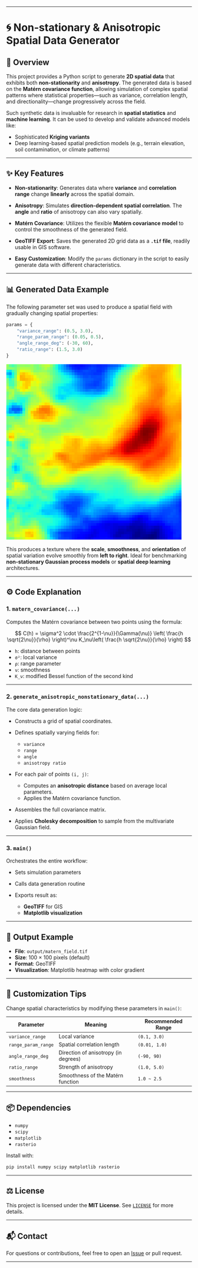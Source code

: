 
---

# 🌀 Non-stationary & Anisotropic Spatial Data Generator

## 📝 Overview

This project provides a Python script to generate **2D spatial data** that exhibits both **non-stationarity** and **anisotropy**. The generated data is based on the **Matérn covariance function**, allowing simulation of complex spatial patterns where statistical properties—such as variance, correlation length, and directionality—change progressively across the field.

Such synthetic data is invaluable for research in **spatial statistics** and **machine learning**. It can be used to develop and validate advanced models like:

* Sophisticated **Kriging variants**
* Deep learning-based spatial prediction models
  (e.g., terrain elevation, soil contamination, or climate patterns)

---

## ✨ Key Features

* **Non-stationarity**:
  Generates data where **variance** and **correlation range** change **linearly** across the spatial domain.

* **Anisotropy**:
  Simulates **direction-dependent spatial correlation**. The **angle** and **ratio** of anisotropy can also vary spatially.

* **Matérn Covariance**:
  Utilizes the flexible **Matérn covariance model** to control the smoothness of the generated field.

* **GeoTIFF Export**:
  Saves the generated 2D grid data as a **`.tif` file**, readily usable in GIS software.

* **Easy Customization**:
  Modify the `params` dictionary in the script to easily generate data with different characteristics.

---

## 📊 Generated Data Example

The following parameter set was used to produce a spatial field with gradually changing spatial properties:

```python
params = {
    "variance_range": (0.5, 3.0),
    "range_param_range": (0.05, 0.5),
    "angle_range_deg": (-30, 60),
    "ratio_range": (1.5, 3.0)
}
```
![Generated Non-stationary Anisotropic Field](Non_stationary_example.png)

This produces a texture where the **scale**, **smoothness**, and **orientation** of spatial variation evolve smoothly from **left to right**.
Ideal for benchmarking **non-stationary Gaussian process models** or **spatial deep learning** architectures.

---

## ⚙️ Code Explanation

### 1. `matern_covariance(...)`

Computes the Matérn covariance between two points using the formula:

$$
C(h) = \sigma^2 \cdot \frac{2^{1-\nu}}{\Gamma(\nu)} \left( \frac{h \sqrt{2\nu}}{\rho} \right)^\nu K_\nu\left( \frac{h \sqrt{2\nu}}{\rho} \right)
$$

* `h`: distance between points
* `σ²`: local variance
* `ρ`: range parameter
* `ν`: smoothness
* `K_ν`: modified Bessel function of the second kind

---

### 2. `generate_anisotropic_nonstationary_data(...)`

The core data generation logic:

* Constructs a grid of spatial coordinates.
* Defines spatially varying fields for:

  * `variance`
  * `range`
  * `angle`
  * `anisotropy ratio`
* For each pair of points `(i, j)`:

  * Computes an **anisotropic distance** based on average local parameters.
  * Applies the Matérn covariance function.
* Assembles the full covariance matrix.
* Applies **Cholesky decomposition** to sample from the multivariate Gaussian field.

---

### 3. `main()`

Orchestrates the entire workflow:

* Sets simulation parameters
* Calls data generation routine
* Exports result as:

  * **GeoTIFF** for GIS
  * **Matplotlib visualization**

---

## 📂 Output Example

* **File**: `output/matern_field.tif`
* **Size**: 100 × 100 pixels (default)
* **Format**: GeoTIFF
* **Visualization**: Matplotlib heatmap with color gradient

---

## 🔧 Customization Tips

Change spatial characteristics by modifying these parameters in `main()`:

| Parameter           | Meaning                              | Recommended Range |
| ------------------- | ------------------------------------ | ----------------- |
| `variance_range`    | Local variance                       | `(0.1, 3.0)`      |
| `range_param_range` | Spatial correlation length           | `(0.01, 1.0)`     |
| `angle_range_deg`   | Direction of anisotropy (in degrees) | `(-90, 90)`       |
| `ratio_range`       | Strength of anisotropy               | `(1.0, 5.0)`      |
| `smoothness`        | Smoothness of the Matérn function    | `1.0 ~ 2.5`       |

---

## 📦 Dependencies

* `numpy`
* `scipy`
* `matplotlib`
* `rasterio`

Install with:

```bash
pip install numpy scipy matplotlib rasterio
```

---

## ⚖️ License

This project is licensed under the **MIT License**.
See [`LICENSE`](LICENSE) for more details.

---

## 📬 Contact

For questions or contributions, feel free to open an [Issue](https://github.com/your-repo/issues) or pull request.

---



